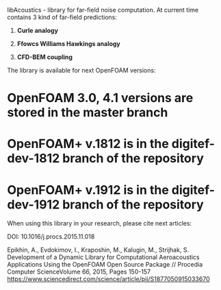 

libAcoustics - library for far-field noise computation. At current time contains 3 kind of far-field predictions:

1. **Curle analogy**

2. **Ffowcs Williams Hawkings analogy**

3. **CFD-BEM coupling** 

The library is available for next OpenFOAM versions:
# OpenFOAM 3.0, 4.1 versions are stored in the master branch
# OpenFOAM+ v.1812 is in the digitef-dev-1812 branch of the repository
# OpenFOAM+ v.1912 is in the digitef-dev-1912 branch of the repository

When using this library in your research, please cite next articles:

DOI: 10.1016/j.procs.2015.11.018 
 
Epikhin, A., Evdokimov, I., Kraposhin, M., Kalugin, M., Strijhak, S. Development of a Dynamic Library for Computational Aeroacoustics Applications Using the OpenFOAM Open Source Package // Procedia Computer ScienceVolume 66, 2015, Pages 150-157
https://www.sciencedirect.com/science/article/pii/S1877050915033670
